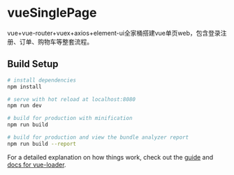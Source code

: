 # vueSinglePage
vue+vue-router+vuex+axios+element-ui全家桶搭建vue单页web，包含登录注册、订单、购物车等整套流程。

## Build Setup

``` bash
# install dependencies
npm install

# serve with hot reload at localhost:8080
npm run dev

# build for production with minification
npm run build

# build for production and view the bundle analyzer report
npm run build --report
```

For a detailed explanation on how things work, check out the [guide](http://vuejs-templates.github.io/webpack/) and [docs for vue-loader](http://vuejs.github.io/vue-loader).
